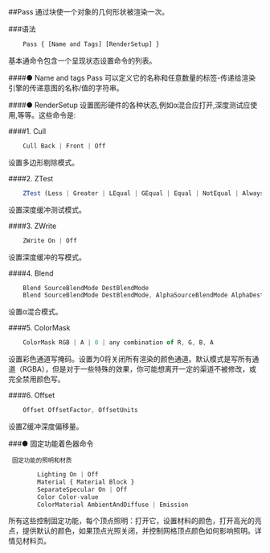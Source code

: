 ##Pass
通过块使一个对象的几何形状被渲染一次。



###语法
```javascript
    Pass { [Name and Tags] [RenderSetup] }
```
基本通命令包含一个呈现状态设置命令的列表。


####● Name and tags
Pass 可以定义它的名称和任意数量的标签-传递给渲染引擎的传递意图的名称/值的字符串。


####● RenderSetup
设置图形硬件的各种状态,例如α混合应打开,深度测试应使用,等等。这些命令是:


####1. Cull
```javascript
    Cull Back | Front | Off
```
设置多边形剔除模式。

####2. ZTest
```javascript
    ZTest (Less | Greater | LEqual | GEqual | Equal | NotEqual | Always)
```
设置深度缓冲测试模式。

####3. ZWrite
```javascript
    ZWrite On | Off
```
设置深度缓冲的写模式。

####4. Blend
```javascript
    Blend SourceBlendMode DestBlendMode
    Blend SourceBlendMode DestBlendMode, AlphaSourceBlendMode AlphaDestBlendMode
```
设置α混合模式。

####5. ColorMask
```javascript
    ColorMask RGB | A | 0 | any combination of R, G, B, A
```
设置彩色通道写掩码。设置为0将关闭所有渲染的颜色通道。默认模式是写所有通道（RGBA），但是对于一些特殊的效果，你可能想离开一定的渠道不被修改，或完全禁用颜色写。


####6. Offset
```javascript
    Offset OffsetFactor, OffsetUnits
```
设置Z缓冲深度偏移量。


###● 固定功能着色器命令

     固定功能的照明和材质
```javascript
        Lighting On | Off
        Material { Material Block }
        SeparateSpecular On | Off
        Color Color-value
        ColorMaterial AmbientAndDiffuse | Emission
```
所有这些控制固定功能，每个顶点照明：打开它，设置材料的颜色，打开高光的亮点，提供默认的颜色，如果顶点光照关闭，并控制网格顶点颜色如何影响照明。详情见材料页。














